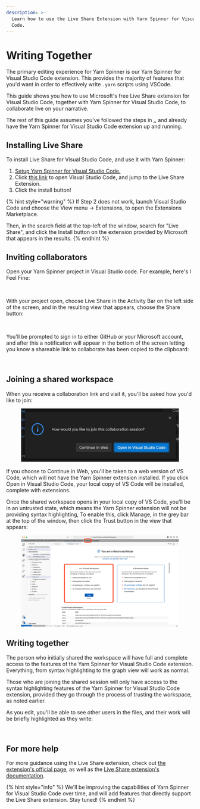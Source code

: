 ```yaml
---
description: >-
  Learn how to use the Live Share Extension with Yarn Spinner for Visual Studio
  Code.
---
```


# Writing Together

The primary editing experience for Yarn Spinner is our Yarn Spinner for Visual Studio Code extension. This provides the majority of features that you'd want in order to effectively write `.yarn` scripts using VSCode.&#x20;

This guide shows you how to use Microsoft's free Live Share extension for Visual Studio Code, together with Yarn Spinner for Visual Studio Code, to collaborate live on your narrative.

The rest of this guide assumes you've followed the steps in [.](./ "mention"), and already have the Yarn Spinner for Visual Studio Code extension up and running.

## Installing Live Share

To install Live Share for Visual Studio Code, and use it with Yarn Spinner:

1. [Setup Yarn Spinner for Visual Studio Code.](./)
2. Click [this link](vscode:extension/MS-vsliveshare.vsliveshare) to open Visual Studio Code, and jump to the Live Share Extension.
3. Click the install button!

{% hint style="warning" %}
If Step 2 does not work, launch Visual Studio Code and choose the View menu -> Extensions, to open the Extensions Marketplace.&#x20;

Then, in the search field at the top-left of the window, search for "Live Share", and click the Install button on the extension provided by Microsoft that appears in the results.
{% endhint %}

## Inviting collaborators

Open your Yarn Spinner project in Visual Studio code. For example, here's I Feel Fine:

<figure><img src="../../.gitbook/assets/Screenshot 2023-12-13 at 1.15.49 pm.png" alt=""><figcaption></figcaption></figure>

With your project open, choose Live Share in the Activity Bar on the left side of the screen, and in the resulting view that appears, choose the Share button:

<figure><img src="../../.gitbook/assets/Screenshot 2023-12-13 at 1.16.29 pm.png" alt="" width="263"><figcaption></figcaption></figure>

You'll be prompted to sign in to either GitHub or your Microsoft account, and after this a notification will appear in the bottom of the screen letting you know a shareable link to collaborate has been copied to the clipboard:

<figure><img src="../../.gitbook/assets/Screenshot 2023-12-13 at 1.20.38 pm.png" alt="" width="563"><figcaption></figcaption></figure>

## Joining a shared workspace

When you receive a collaboration link and visit it, you'll be asked how you'd like to join:

<figure><img src="../../.gitbook/assets/Screen Shot 2023-12-13 at 1.05.35 pm.jpeg" alt="" width="563"><figcaption></figcaption></figure>

If you choose to Continue in Web, you'll be taken to a web version of VS Code, which will not have the Yarn Spinner extension installed. If you click Open in Visual Studio Code, your local copy of VS Code will be installed, complete with extensions.

Once the shared workspace opens in your local copy of VS Code, you'll be in an untrusted state, which means the Yarn Spinner extension will not be providing syntax highlighting, To enable this, click Manage, in the grey bar at the top of the window, then click the Trust button in the view that appears:

<figure><img src="../../.gitbook/assets/Screen Shot 2023-12-13 at 1.06.59 pm (1).png" alt=""><figcaption></figcaption></figure>

## Writing together

The person who initially shared the workspace will have full and complete access to the features of the Yarn Spinner for Visual Studio Code extension. Everything, from syntax highlighting to the graph view will work as normal.

Those who are joining the shared session will only have access to the syntax highlighting features of the Yarn Spinner for Visual Studio Code extension, provided they go through the process of trusting the workspace, as noted earlier.

As you edit, you'll be able to see other users in the files, and their work will be briefly highlighted as they write:

<figure><img src="../../.gitbook/assets/Screenshot 2023-12-13 at 1.09.21 pm.png" alt=""><figcaption></figcaption></figure>

## For more help

For more guidance using the Live Share extension, check out [the extension's official page](https://code.visualstudio.com/docs/getstarted/userinterface), as well as the [Live Share extension's documentation](https://code.visualstudio.com/learn/collaboration/live-share).

{% hint style="info" %}
We'll be improving the capabilities of Yarn Spinner for Visual Studio Code over time, and will add features that directly support the Live Share extension. Stay tuned!
{% endhint %}
